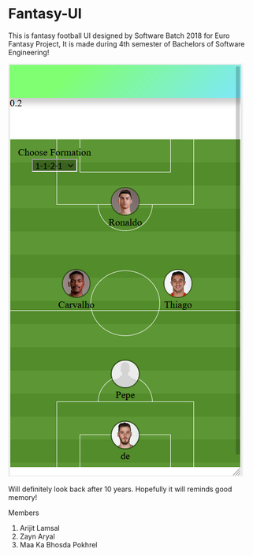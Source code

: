 # Fantasy-UI

This is fantasy football UI designed by Software Batch 2018 for Euro Fantasy Project,
It is made during 4th semester of Bachelors of Software Engineering!

![UI](Capture.PNG)



Will definitely look back after 10 years.
Hopefully it will reminds good memory!

Members 
1. Arijit Lamsal
2. Zayn Aryal
3. Maa Ka Bhosda Pokhrel
